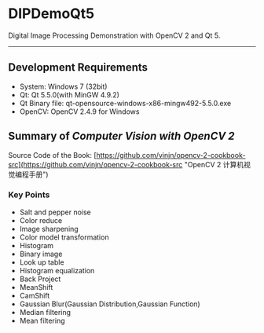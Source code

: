 # DIPDemoQt5

Digital Image Processing Demonstration with OpenCV 2 and Qt 5.

----------

## Development Requirements
* System: Windows 7 (32bit)
* Qt: Qt 5.5.0(with MinGW 4.9.2)
* Qt Binary file: qt-opensource-windows-x86-mingw492-5.5.0.exe
* OpenCV: OpenCV 2.4.9 for Windows

## Summary of *Computer Vision with OpenCV 2*
Source Code of the Book: [https://github.com/vinjn/opencv-2-cookbook-src](https://github.com/vinjn/opencv-2-cookbook-src "OpenCV 2 计算机视觉编程手册")
### Key Points
* Salt and pepper noise
* Color reduce
* Image sharpening
* Color model transformation
* Histogram
* Binary image
* Look up table
* Histogram equalization
* Back Project
* MeanShift
* CamShift
* Gaussian Blur(Gaussian Distribution,Gaussian Function)
* Median filtering
* Mean filtering